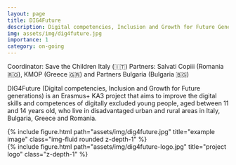 ```yaml
---
layout: page
title: DIG4Future
description: Digital competencies, Inclusion and Growth for Future Generations
img: assets/img/dig4future.jpg
importance: 1
category: on-going
---
```


Coordinator: Save the Children Italy (🇮🇹)
Partners: Salvati Copiii (Romania 🇷🇴), KMOP (Greece 🇬🇷) and Partners Bulgaria (Bulgaria 🇧🇬)

DIG4Future (Digital competencies, Inclusion and Growth for Future generations) is an Erasmus+ KA3 project 
that aims to improve the digital skills and competences of digitally excluded young people, 
aged between 11 and 14 years old, who live in disadvantaged urban and rural areas in Italy, Bulgaria, Greece and Romania.

<div class="row justify-content-sm-center">
        <div class="col-sm-8 mt-3 mt-md-0">
        {% include figure.html path="assets/img/dig4future.jpg" title="example image" class="img-fluid rounded z-depth-1" %}
    </div>
        <div class="col-sm-4 mt-3 mt-md-0">
        {% include figure.html path="assets/img/dig4future-logo.jpg" title="project logo" class="z-depth-1" %}
    </div>
</div>

